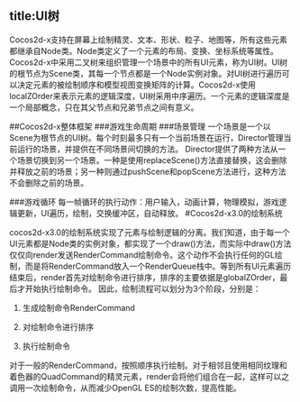 title:UI树
---
Cocos2d-x支持在屏幕上绘制精灵、文本、形状、粒子、地图等，所有这些元素都继承自Node类。Node类定义了一个元素的布局、变换、坐标系统等属性。Cocos2d-x中采用二叉树来组织管理一个场景中的所有UI元素，称为UI树。UI树的根节点为Scene类，其每一个节点都是一个Node实例对象。对UI树进行遍历可以决定元素的被绘制顺序和模型视图变换矩阵的计算。Cocos2d-x使用localZOrder来表示元素的逻辑深度，UI树采用中序遍历。一个元素的逻辑深度是一个局部概念，只在其父节点和兄弟节点之间有意义。

##Cocos2d-x整体框架
###游戏生命周期
###场景管理
一个场景是一个以Scene为根节点的UI树。每个时刻最多只有一个当前场景在运行，Director管理当前运行的场景，并提供在不同场景间切换的方法。
Director提供了两种方法从一个场景切换到另一个场景。一种是使用replaceScene()方法直接替换，这会删除并释放之前的场景；另一种则通过pushScene和popScene方法进行，这种方法不会删除之前的场景。

###游戏循环
每一帧循环的执行动作：用户输入，动画计算，物理模拟，游戏逻辑更新，UI遍历，绘制，交换缓冲区，自动释放。
#Cocos2d-x3.0的绘制系统

cocos2d-x3.0的绘制系统实现了元素与绘制逻辑的分离。我们知道，由于每一个UI元素都是Node类的实例对象，都实现了一个draw()方法，而实际中draw()方法仅仅向render发送RenderCommand绘制命令。这个动作不会执行任何的GL绘制，而是将RenderCommand放入一个RenderQueue栈中。等到所有UI元素遍历结束后，render首先对绘制命令进行排序，排序的主要依据是globalZOrder，最后才开始执行绘制命令。
因此，绘制流程可以划分为3个阶段，分别是：

1. 生成绘制命令RenderCommand

2. 对绘制命令进行排序

3. 执行绘制命令

对于一般的RenderCommand，按照顺序执行绘制。对于相邻且使用相同纹理和着色器的QuadCommand的精灵元素，render会将他们组合在一起，这样可以之调用一次绘制命令，从而减少OpenGL ES的绘制次数，提高性能。
